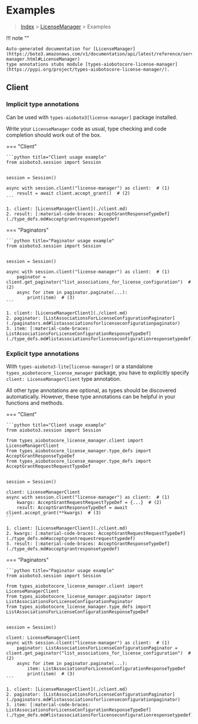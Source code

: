 # Examples

> [Index](../README.md) > [LicenseManager](./README.md) > Examples

!!! note ""

    Auto-generated documentation for [LicenseManager](https://boto3.amazonaws.com/v1/documentation/api/latest/reference/services/license-manager.html#LicenseManager)
    type annotations stubs module [types-aiobotocore-license-manager](https://pypi.org/project/types-aiobotocore-license-manager/).

## Client

### Implicit type annotations

Can be used with `types-aioboto3[license-manager]` package installed.

Write your `LicenseManager` code as usual,
type checking and code completion should work out of the box.



=== "Client"

    ```python title="Client usage example"
    from aioboto3.session import Session


    session = Session()

    async with session.client("license-manager") as client:  # (1)
        result = await client.accept_grant()  # (2)
    ```

    1. client: [LicenseManagerClient](./client.md)
    2. result: [:material-code-braces: AcceptGrantResponseTypeDef](./type_defs.md#acceptgrantresponsetypedef) 



=== "Paginators"

    ```python title="Paginator usage example"
    from aioboto3.session import Session


    session = Session()

    async with session.client("license-manager") as client:  # (1)
        paginator = client.get_paginator("list_associations_for_license_configuration")  # (2)
        async for item in paginator.paginate(...):
            print(item)  # (3)
    ```

    1. client: [LicenseManagerClient](./client.md)
    2. paginator: [ListAssociationsForLicenseConfigurationPaginator](./paginators.md#listassociationsforlicenseconfigurationpaginator)
    3. item: [:material-code-braces: ListAssociationsForLicenseConfigurationResponseTypeDef](./type_defs.md#listassociationsforlicenseconfigurationresponsetypedef) 




### Explicit type annotations

With `types-aioboto3-lite[license-manager]`
or a standalone `types_aiobotocore_license_manager` package, you have to explicitly specify
`client: LicenseManagerClient` type annotation.

All other type annotations are optional, as types should be discovered automatically.
However, these type annotations can be helpful in your functions and methods.


=== "Client"

    ```python title="Client usage example"
    from aioboto3.session import Session

    from types_aiobotocore_license_manager.client import LicenseManagerClient
    from types_aiobotocore_license_manager.type_defs import AcceptGrantResponseTypeDef
    from types_aiobotocore_license_manager.type_defs import AcceptGrantRequestRequestTypeDef


    session = Session()

    client: LicenseManagerClient
    async with session.client("license-manager") as client:  # (1)
        kwargs: AcceptGrantRequestRequestTypeDef = {...}  # (2)
        result: AcceptGrantResponseTypeDef = await client.accept_grant(**kwargs)  # (3)
    ```

    1. client: [LicenseManagerClient](./client.md)
    2. kwargs: [:material-code-braces: AcceptGrantRequestRequestTypeDef](./type_defs.md#acceptgrantrequestrequesttypedef) 
    3. result: [:material-code-braces: AcceptGrantResponseTypeDef](./type_defs.md#acceptgrantresponsetypedef) 



=== "Paginators"

    ```python title="Paginator usage example"
    from aioboto3.session import Session

    from types_aiobotocore_license_manager.client import LicenseManagerClient
    from types_aiobotocore_license_manager.paginator import ListAssociationsForLicenseConfigurationPaginator
    from types_aiobotocore_license_manager.type_defs import ListAssociationsForLicenseConfigurationResponseTypeDef


    session = Session()

    client: LicenseManagerClient
    async with session.client("license-manager") as client:  # (1)
        paginator: ListAssociationsForLicenseConfigurationPaginator = client.get_paginator("list_associations_for_license_configuration")  # (2)
        async for item in paginator.paginate(...):
            item: ListAssociationsForLicenseConfigurationResponseTypeDef
            print(item)  # (3)
    ```

    1. client: [LicenseManagerClient](./client.md)
    2. paginator: [ListAssociationsForLicenseConfigurationPaginator](./paginators.md#listassociationsforlicenseconfigurationpaginator)
    3. item: [:material-code-braces: ListAssociationsForLicenseConfigurationResponseTypeDef](./type_defs.md#listassociationsforlicenseconfigurationresponsetypedef) 




